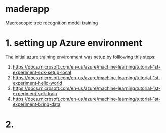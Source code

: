# maderapp
Macroscopic tree recognition model training


# 1. setting up Azure environment
The initial azure training environment was setup by folllowing this steps: 
1. https://docs.microsoft.com/en-us/azure/machine-learning/tutorial-1st-experiment-sdk-setup-local
2. https://docs.microsoft.com/en-us/azure/machine-learning/tutorial-1st-experiment-hello-world
3. https://docs.microsoft.com/en-us/azure/machine-learning/tutorial-1st-experiment-sdk-train
4. https://docs.microsoft.com/en-us/azure/machine-learning/tutorial-1st-experiment-bring-data

# 2. 